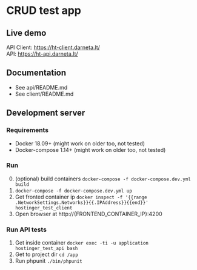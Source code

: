 # CRUD test app

## Live demo

API Client: https://ht-client.darneta.lt/  
API: https://ht-api.darneta.lt/  

## Documentation

* See api/README.md
* See client/README.md

## Development server

### Requirements

* Docker 18.09+ (might work on older too, not tested)
* Docker-compose 1.14+ (might work on older too, not tested)

### Run

0. (optional) build containers `docker-compose -f docker-compose.dev.yml build`
1. `docker-compose -f docker-compose.dev.yml up`
2. Get fronted container ip `docker inspect -f '{{range .NetworkSettings.Networks}}{{.IPAddress}}{{end}}' hostinger_test_client`
3. Open browser at http://{FRONTEND_CONTAINER_IP}:4200

### Run API tests

1. Get inside container `docker exec -ti -u application hostinger_test_api bash`
2. Get to project dir `cd /app`
3. Run phpunit `./bin/phpunit`
